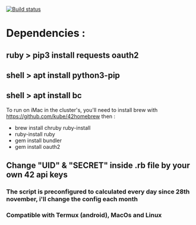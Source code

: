 [![Build status](https://img.shields.io/github/languages/top/vakandi/1337-log-time?color=green&label=shell&logo=github)](https://github.com/vakandi/1337-log-ime/pulls)
# Dependencies :
## ruby > pip3 install requests oauth2 
## shell > apt install python3-pip
## shell > apt install bc
To run on iMac in the cluster's, you'll need to install brew with https://github.com/kube/42homebrew
then : 
- brew install chruby ruby-install
- ruby-install ruby
- gem install bundler
- gem install oauth2
## Change "UID" & "SECRET" inside .rb file by your own 42 api keys
### The script is preconfigured to calculated every day since 28th november, i'll change the config each month
### Compatible with Termux (android), MacOs and Linux
